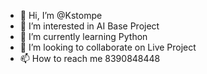 - 👋 Hi, I’m @Kstompe
- 👀 I’m interested in AI Base Project 
- 🌱 I’m currently learning Python  
- 💞️ I’m looking to collaborate on Live Project
- 📫 How to reach me 8390848448

<!---
Kstompe/Kstompe is a ✨ special ✨ repository because its `README.md` (this file) appears on your GitHub profile.
You can click the Preview link to take a look at your changes.
--->
